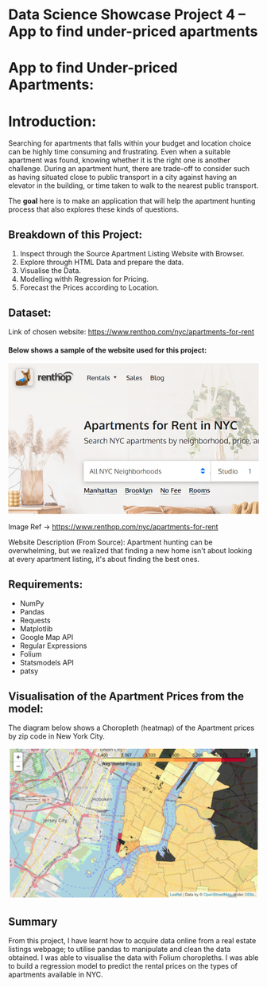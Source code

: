 # Data Science Showcase Project 4 – App to find under-priced apartments

# App to find Under-priced Apartments:

# Introduction:

Searching for apartments that falls within your budget and location choice can be highly time consuming and frustrating. Even when a suitable apartment was found, knowing whether it is the right one is another challenge. During an apartment hunt, there are trade-off to consider such as having situated close to public transport in a city against having an elevator in the building, or time taken to walk to the nearest public transport. 

The __goal__ here is to make an application that will help the apartment hunting process that also explores these kinds of questions.

## Breakdown of this Project:
1. Inspect through the Source Apartment Listing Website with Browser.
2. Explore through HTML Data and prepare the data.
3. Visualise the Data.
4. Modelling withh Regression for Pricing.
5. Forecast the Prices according to Location.

## Dataset:

Link of chosen website: https://www.renthop.com/nyc/apartments-for-rent

#### Below shows a sample of the website used for this project:

<img src="Description Images/RentHop_Sample.PNG" width="550">

Image Ref -> https://www.renthop.com/nyc/apartments-for-rent

Website Description (From Source): Apartment hunting can be overwhelming, but we realized that finding a new home isn't about looking at every apartment listing, it's about finding the best ones.

## Requirements:
- NumPy
- Pandas
- Requests
- Matplotlib
- Google Map API
- Regular Expressions
- Folium
- Statsmodels API
- patsy

## Visualisation of the Apartment Prices from the model:

The diagram below shows a Choropleth (heatmap) of the Apartment prices by zip code in New York City. 

<img src="Description Images/Rental_Prices_NY_Choropleths_1.PNG" width="550">


## Summary

From this project, I have learnt how to acquire data online from a real estate listings webpage; to utilise pandas to manipulate and clean the data obtained. I was able to visualise the data with Folium choropleths. I was able to build a regression model to predict the rental prices on the types of apartments available in NYC. 

